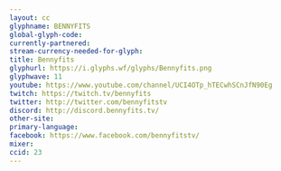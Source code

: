 ```yaml
---
layout: cc
glyphname: BENNYFITS
global-glyph-code: 
currently-partnered: 
stream-currency-needed-for-glyph: 
title: Bennyfits
glyphurl: https://i.glyphs.wf/glyphs/Bennyfits.png
glyphwave: 11
youtube: https://www.youtube.com/channel/UCI4OTp_hTECwhSCnJfN90Eg
twitch: https://twitch.tv/bennyfits
twitter: http://twitter.com/bennyfitstv
discord: http://discord.bennyfits.tv/
other-site: 
primary-language: 
facebook: https://www.facebook.com/bennyfitstv/
mixer: 
ccid: 23
---
```


